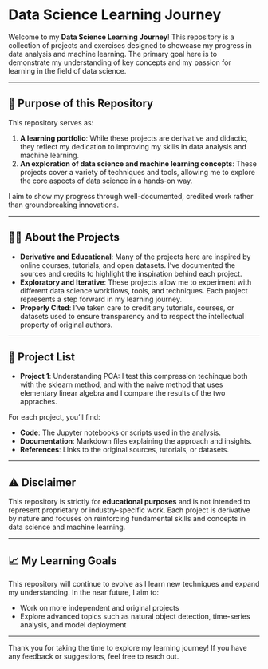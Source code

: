 # Data Science Learning Journey

Welcome to my **Data Science Learning Journey**! This repository is a collection of projects and exercises designed to showcase my progress in data analysis and machine learning. The primary goal here is to demonstrate my understanding of key concepts and my passion for learning in the field of data science.

---

## 📜 Purpose of this Repository

This repository serves as:
1. **A learning portfolio**: While these projects are derivative and didactic, they reflect my dedication to improving my skills in data analysis and machine learning.
2. **An exploration of data science and machine learning concepts**: These projects cover a variety of techniques and tools, allowing me to explore the core aspects of data science in a hands-on way.

I aim to show my progress through well-documented, credited work rather than groundbreaking innovations.

---

## 🧑‍💻 About the Projects

- **Derivative and Educational**: Many of the projects here are inspired by online courses, tutorials, and open datasets. I’ve documented the sources and credits to highlight the inspiration behind each project.
- **Exploratory and Iterative**: These projects allow me to experiment with different data science workflows, tools, and techniques. Each project represents a step forward in my learning journey.
- **Properly Cited**: I've taken care to credit any tutorials, courses, or datasets used to ensure transparency and to respect the intellectual property of original authors.

---

## 🔗 Project List

- **Project 1**: Understanding PCA: I test this compression techinque both with the sklearn method, and with the naive method that uses elementary linear algebra and I compare the results of the two appraches. 


For each project, you’ll find:
- **Code**: The Jupyter notebooks or scripts used in the analysis.
- **Documentation**: Markdown files explaining the approach and insights.
- **References**: Links to the original sources, tutorials, or datasets.

---

## ⚠️ Disclaimer

This repository is strictly for **educational purposes** and is not intended to represent proprietary or industry-specific work. Each project is derivative by nature and focuses on reinforcing fundamental skills and concepts in data science and machine learning.

---

## 📈 My Learning Goals

This repository will continue to evolve as I learn new techniques and expand my understanding. In the near future, I aim to:
- Work on more independent and original projects
- Explore advanced topics such as natural object detection, time-series analysis, and model deployment
---

Thank you for taking the time to explore my learning journey! If you have any feedback or suggestions, feel free to reach out.

